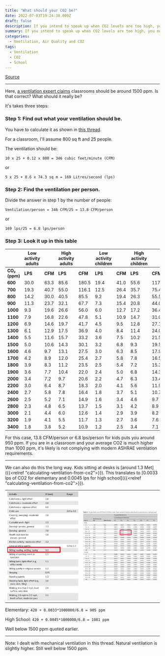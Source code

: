 ```yaml
---
title: "What should your CO2 be?"
date: 2022-07-03T19:24:38.000Z
draft: false
description: If you intend to speak up when CO2 levels are too high, you need to know when that happens. 
summary: If you intend to speak up when CO2 levels are too high, you need to know when that happens. Here, a ventilation expert claims classrooms should be around 1500 ppm. Is that correct? What should it really be?
categories:
  - Ventilation, Air Quality and CO2
tags:
  - Ventilation
  - CO2
  - School
---
```

[Source](https://twitter.com/joeyfox85/status/1543677113051582466)

---

Here, [a ventilation expert claims](https://twitter.com/mjb302/status/1433721407423328276) classrooms should be around 1500 ppm. Is that correct? What should it really be?

It's takes three steps:

### Step 1: Find out what your ventilation should be. 

You have to calculate it as shown in [this thread](https://twitter.com/joeyfox85/status/1542959661829312512).

For a classroom, I'll assume 800 sq ft and 25 people.

The ventilation should be:
```
10 x 25 + 0.12 x 800 = 346 cubic feet/minute (CFM)
```
or
``` 
5 x 25 + 0.6 x 74.3 sq m = 169 Litres/second (lps)
```

### Step 2: Find the ventilation per person. 

Divide the answer in step 1 by the number of people:

```
Ventilation/person = 346 CFM/25 = 13.8 CFM/person
```
or 
```
169 lps/25 = 6.8 lps/person
```

### Step 3: Look it up in this table

||Low activity adults||High activity adults||Low activity children||High activity children||
|-|-|-|-|-|-|-|-|-|
|**CO₂  (ppm)**|**LPS**|**CFM**|**LPS**|**CFM**|**LPS**|**CFM**|**LPS**|**CFM**|
|**600**|30.0|63.3|85.6|180.5|19.4|41.0|55.6|117.2|
|**700**|19.3|40.7|55.0|116.1|12.5|26.4|35.7|75.4|
|**800**|14.2|30.0|40.5|85.5|9.2|19.4|26.3|55.5|
|**900**|11.3|23.7|32.1|67.7|7.3|15.4|20.8|44.0|
|**1000**|9.3|19.6|26.6|56.0|6.0|12.7|17.2|36.4|
|**1100**|7.9|16.8|22.6|47.8|5.1|10.9|14.7|31.0|
|**1200**|6.9|14.6|19.7|41.7|4.5|9.5|12.8|27.1|
|**1300**|6.1|12.9|17.5|36.9|4.0|8.4|11.4|24.0|
|**1400**|5.5|11.6|15.7|33.2|3.6|7.5|10.2|21.5|
|**1500**|5.0|10.6|14.3|30.1|3.2|6.8|9.3|19.5|
|**1600**|4.6|9.7|13.1|27.5|3.0|6.3|8.5|17.9|
|**1700**|4.2|8.9|12.0|25.4|2.7|5.8|7.8|16.5|
|**1800**|3.9|8.3|11.2|23.5|2.5|5.4|7.2|15.3|
|**1900**|3.6|7.7|10.4|22.0|2.4|5.0|6.8|14.3|
|**2000**|3.4|7.2|9.7|20.6|2.2|4.7|6.3|13.4|
|**2200**|3.0|6.4|8.7|18.3|2.0|4.1|5.6|11.9|
|**2400**|2.7|5.8|7.8|16.4|1.8|3.7|5.1|10.7|
|**2600**|2.5|5.2|7.1|14.9|1.6|3.4|4.6|9.7|
|**2800**|2.3|4.8|6.5|13.7|1.5|3.1|4.2|8.9|
|**3000**|2.1|4.4|6.0|12.6|1.4|2.9|3.9|8.2|
|**3200**|1.9|4.1|5.5|11.7|1.3|2.7|3.6|7.6|
|**3400**|1.8|3.8|5.2|10.9|1.2|2.5|3.4|7.1|

For this case, 13.8 CFM/person or 6.8 lps/person for kids puts you around 950 ppm. If you are in a classroom and your average CO2 is much higher than 1000 ppm, it's likely is not complying with modern ASHRAE ventilation requirements.

---

We can also do this the long way. Kids sitting at desks is [around 1.3 Met]({{<relref "calculating-ventilation-from-co2">}}). This translates to [0.0033 lps of CO2 for elementary and 0.0045 lps for high school]({{<relref "calculating-ventilation-from-co2">}}). 

|||
|-|-|
|![Chart listing metabolic rates for various activities. Available in text form in the previous link](/metabolic-sitting.png)|![Large chart showing CO2 generation rates based on age, sex and metabolic rates](/co2-elementary.png)|

Elementary:
`420 + 0.0033*1000000/6.8 = 905 ppm`

High School:
`420 + 0.0045*1000000/6.8 = 1081 ppm`

Well below 1500 ppm quoted earlier.

---

Note: I dealt with mechanical ventilation in this thread. Natural ventilation is slightly higher. Still well below 1500 ppm.